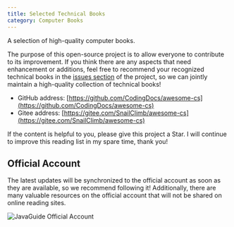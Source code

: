 ```yaml
---
title: Selected Technical Books
category: Computer Books
---
```


<!-- @include: @small-advertisement.snippet.md -->

A selection of high-quality computer books.

The purpose of this open-source project is to allow everyone to contribute to its improvement. If you think there are any aspects that need enhancement or additions, feel free to recommend your recognized technical books in the [issues section](https://github.com/CodingDocs/awesome-cs/issues) of the project, so we can jointly maintain a high-quality collection of technical books!

- GitHub address: [https://github.com/CodingDocs/awesome-cs](https://github.com/CodingDocs/awesome-cs)
- Gitee address: [https://gitee.com/SnailClimb/awesome-cs](https://gitee.com/SnailClimb/awesome-cs)

If the content is helpful to you, please give this project a Star. I will continue to improve this reading list in my spare time, thank you!

## Official Account

The latest updates will be synchronized to the official account as soon as they are available, so we recommend following it! Additionally, there are many valuable resources on the official account that will not be shared on online reading sites.

![JavaGuide Official Account](https://oss.javaguide.cn/github/javaguide/gongzhonghaoxuanchuan.png)
